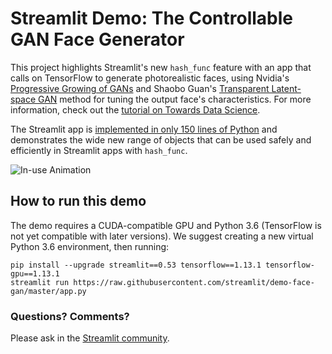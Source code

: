 # Streamlit Demo: The Controllable GAN Face Generator
This project highlights Streamlit's new `hash_func` feature with an app that calls on TensorFlow to generate photorealistic faces, using Nvidia's [Progressive Growing of GANs](https://research.nvidia.com/publication/2017-10_Progressive-Growing-of) and Shaobo Guan's [Transparent Latent-space GAN](https://blog.insightdatascience.com/generating-custom-photo-realistic-faces-using-ai-d170b1b59255) method for tuning the output face's characteristics. For more information, check out the [tutorial on Towards Data Science](https://towardsdatascience.com/building-machine-learning-apps-with-streamlit-667cef3ff509). 

The Streamlit app is [implemented in only 150 lines of Python](https://github.com/streamlit/demo-face-gan/blob/master/app.py) and demonstrates the wide new range of objects that can be used safely and efficiently in Streamlit apps with `hash_func`. 

![In-use Animation](https://raw.githubusercontent.com/streamlit/demo-face-gan/master/demo.gif "In-use Animation")

## How to run this demo
The demo requires a CUDA-compatible GPU and Python 3.6 (TensorFlow is not yet compatible with later versions). We suggest creating a new virtual Python 3.6 environment, then running:

```
pip install --upgrade streamlit==0.53 tensorflow==1.13.1 tensorflow-gpu==1.13.1
streamlit run https://raw.githubusercontent.com/streamlit/demo-face-gan/master/app.py
```

### Questions? Comments?

Please ask in the [Streamlit community](https://discuss.streamlit.io).
